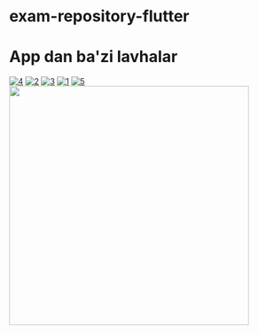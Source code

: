 # exam-repository-flutter
# App dan ba'zi lavhalar
<a href="https://ibb.co/yV3hKwd"><img src="https://i.ibb.co/JChx8fm/4.jpg" alt="4" border="0"></a>
<a href="https://ibb.co/QHvZm8V"><img src="https://i.ibb.co/T0MZhKG/2.jpg" alt="2" border="0"></a>
<a href="https://ibb.co/1qF9RVB"><img src="https://i.ibb.co/VSfvMyb/3.jpg" alt="3" border="0"></a>
<a href="https://ibb.co/Hq93WFH"><img src="https://i.ibb.co/2dpHDnk/1.jpg" alt="1" border="0"></a>
<a href="https://ibb.co/KXF2CbC"><img src="https://i.ibb.co/c1D6zkz/5.jpg" alt="5" border="0"></a>
<img class="media__image" data-src="https://i.makeagif.com/media/8-11-2021/Lo67fy.gif" width="auto" height="432" src="https://i.makeagif.com/media/8-11-2021/Lo67fy.gif">
